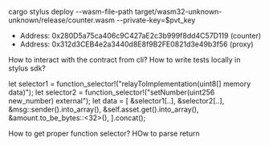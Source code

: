 cargo stylus deploy --wasm-file-path target/wasm32-unknown-unknown/release/counter.wasm --private-key=$pvt_key
- Address: 0x280D5a75ca406c9C427aE2c3b999f8dd4C57D119 (counter)
- Address: 0x312d3CEB4e2a3440d8E8f9B2FE0821d3e49b3f56 (proxy)



How to interact with the contract from cli?
How to write tests locally in stylus sdk?   

let selector1 = function_selector!("relayToImplementation(uint8[] memory data)");
let selector2 = function_selector!("setNumber(uint256 new_number) external");
let data = [
    &selector1[..],
    &selector2[..],
    &msg::sender().into_array(),
    &self.asset.get().into_array(),
    &amount.to_be_bytes::<32>(),
].concat();

How to get proper function selector?
HOw to parse return